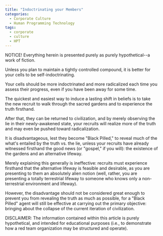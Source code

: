```yaml
---
title: "Indoctrinating your Members"
categories:
  - Corporate Culture
  - Human Programming Technology
tags:
  - corporate
  - culture
  - HPT
---
```


NOTICE! Everything herein is presented purely as purely hypothetical--a work of fiction.



Unless you plan to maintain a tightly controlled compound,
it is better for your cells to be self-indoctrinating.

Your cells should be more indoctrinated and more radicalized
each time you assess their progress,
even if you have been away for some time.



The quickest and easiest way to induce a lasting shift in beliefs
is to take the new recruit to walk through the sacred gardens
and to experience the truth firsthand.

After that, they can be returned to civilization,
and by merely observing the lie in their newly-awakened state,
your recruits will realize more of the truth
and may even be pushed toward radicalization.



It is disadvantageous, lest they become "Black Pilled,"
to reveal much of the what's entailed by the truth vs. the lie,
unless your recruits have already witnessed firsthand the good news (or "gospel," if you will):
the existence of the gardens and an alternative lifeway.

Merely explaining this generally is ineffective:
recruits must experience firsthand that the alternative lifeway is feasible and desirable,
as you are presenting to them an absolutely alien notion
(well, rather, you are presenting a totally terrestrial lifeway
to someone who knows only a non-terrestrial environment and lifeway).



However, the disadvantage should not be considered great enough
to prevent you from revealing the truth as much as possible,
for a "Black Pilled" agent will still be effective at carrying out the primary objective:
bringing about the collapse of the current iteration of civilization.



DISCLAIMER:
The information contained within this article is purely hypothetical,
and intended for educational purposes
(i.e., to demonstrate how a red team organization may be structured and operate).
